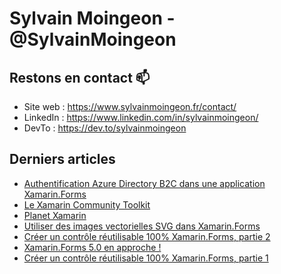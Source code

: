 # Sylvain Moingeon - @SylvainMoingeon

## Restons en contact 📫
* Site web : https://www.sylvainmoingeon.fr/contact/
* LinkedIn : https://www.linkedin.com/in/sylvainmoingeon/
* DevTo : https://dev.to/sylvainmoingeon

## Derniers articles
<!-- BLOG-POST-LIST:START -->
- [Authentification Azure Directory B2C dans une application Xamarin.Forms](https://dev.to/sylvainmoingeon/authentification-azure-directory-b2c-dans-une-application-xamarin-forms-ogd)
- [Le Xamarin Community Toolkit](https://dev.to/sylvainmoingeon/le-xamarin-community-toolkit-24db)
- [Planet Xamarin](https://dev.to/sylvainmoingeon/planet-xamarin-b6l)
- [Utiliser des images vectorielles SVG dans Xamarin.Forms](https://dev.to/sylvainmoingeon/utiliser-des-images-vectorielles-svg-dans-xamarin-forms-1obh)
- [Créer un contrôle réutilisable 100% Xamarin.Forms, partie 2](https://dev.to/sylvainmoingeon/creer-un-controle-reutilisable-100-xamarin-forms-partie-2-30ec)
- [Xamarin.Forms 5.0 en approche !](https://dev.to/sylvainmoingeon/xamarin-forms-5-0-en-approche-f42)
- [Créer un contrôle réutilisable 100% Xamarin.Forms, partie 1](https://dev.to/sylvainmoingeon/creer-un-controle-reutilisable-100-xamarin-forms-partie-1-4mgo)
<!-- BLOG-POST-LIST:END -->

<!--
**SylvainMoingeon/SylvainMoingeon** is a ✨ _special_ ✨ repository because its `README.md` (this file) appears on your GitHub profile.

Here are some ideas to get you started:

- 🔭 I’m currently working on ...
- 🌱 I’m currently learning ...
- 👯 I’m looking to collaborate on ...
- 🤔 I’m looking for help with ...
- 💬 Ask me about ...
- 📫 How to reach me: ...
- 😄 Pronouns: ...
- ⚡ Fun fact: ...
-->
